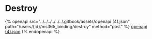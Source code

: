 # Destroy

{% openapi src="../../../../../../.gitbook/assets/openapi (4).json" path="/users/{id}/ms365_binding/destroy" method="post" %}
[openapi (4).json](<../../../../../../.gitbook/assets/openapi (4).json>)
{% endopenapi %}
